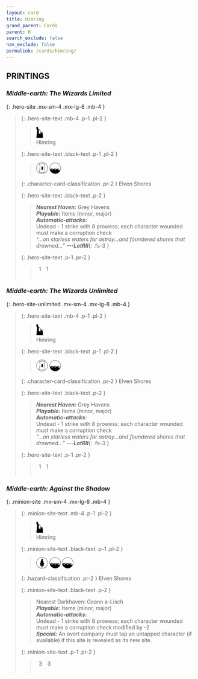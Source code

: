```yaml
---
layout: card
title: Himring
grand_parent: Cards
parent: H
search_exclude: false
nav_exclude: false
permalink: /cards/himring/
---
```


## PRINTINGS


### _Middle-earth: The Wizards Limited_

{: .hero-site .mx-sm-4 .mx-lg-8 .mb-4 }
> {: .hero-site-text .mb-4 .p-1 .pl-2 }
> > <div class="card-mp"><img src="/assets/images/ruinlair.svg"></div>
> > <div class="character-card-name">Himring</div>
>
> {: .hero-site-text .black-text .p-1 .pl-2 }
> > ![](/assets/images/free-domain.svg) ![](/assets/images/coastalsea.svg)
>
> {: .character-card-classification .pr-2 }
> Elven Shores
>
> {: .hero-site-text .black-text .p-2 }
> > _**Nearest Haven:**_ Grey Havens <br>_**Playable:**_ Items (minor, major) <br>_**Automatic-attacks:**_<br> Undead - 1 strike with 8 prowess; each character wounded must make a corruption check  <br>_“...on starless waters far astray...and foundered shores that drowned...”_ ***---&#65279;LotRII***{: .fs-3 } 
> 
> {: .hero-site-text .p-1 .pr-2 }
> > <div class="hero-site-draw"><span class="hero-you-draw">&ensp;1&ensp;</span><span class="hero-opp-draw">&ensp;1&ensp;</span></div>
> > <div class="card-corruption">&nbsp;</div>

### _Middle-earth: The Wizards Unlimited_

{: .hero-site-unlimited .mx-sm-4 .mx-lg-8 .mb-4 }
> {: .hero-site-text .mb-4 .p-1 .pl-2 }
> > <div class="card-mp"><img src="/assets/images/ruinlair.svg"></div>
> > <div class="character-card-name">Himring</div>
>
> {: .hero-site-text .black-text .p-1 .pl-2 }
> > ![](/assets/images/free-domain.svg) ![](/assets/images/coastalsea.svg)
>
> {: .character-card-classification .pr-2 }
> Elven Shores
>
> {: .hero-site-text .black-text .p-2 }
> > _**Nearest Haven:**_ Grey Havens <br>_**Playable:**_ Items (minor, major) <br>_**Automatic-attacks:**_<br> Undead - 1 strike with 8 prowess; each character wounded must make a corruption check  <br>_“...on starless waters far astray...and foundered shores that drowned...”_ ***---&#65279;LotRII***{: .fs-3 } 
> 
> {: .hero-site-text .p-1 .pr-2 }
> > <div class="hero-site-draw"><span class="hero-you-draw">&ensp;1&ensp;</span><span class="hero-opp-draw">&ensp;1&ensp;</span></div>
> > <div class="card-corruption">&nbsp;</div>

### _Middle-earth: Against the Shadow_

{: .minion-site .mx-sm-4 .mx-lg-8 .mb-4 }
> {: .minion-site-text .mb-4 .p-1 .pl-2 }
> > <div class="card-mp"><img src="/assets/images/ruinlair.svg"></div>
> > <div class="card-name">Himring</div>
>
> {: .minion-site-text .black-text .p-1 .pl-2 }
> > ![](/assets/images/wilderness.svg) ![](/assets/images/coastalsea.svg) ![](/assets/images/coastalsea.svg)
>
> {: .hazard-classification .pr-2 }
> Elven Shores
>
> {: .minion-site-text .black-text .p-2 }
> > Nearest Darkhaven: Geann a-Lisch <br>_**Playable:**_ Items (minor, major) <br>_**Automatic-attacks:**_<br> Undead - 1 strike with 8 prowess; each character wounded must make a corruption check modified by -2 <br>_**Special:**_ An overt company must tap an untapped character (if available) if this site is revealed as its new site.  
> 
> {: .minion-site-text .p-1 .pr-2 }
> > <div class="hero-site-draw"><span class="minion-you-draw">&ensp;3&ensp;</span><span class="minion-opp-draw">&ensp;3&ensp;</span></div>
> > <div class="card-corruption">&nbsp;</div>
